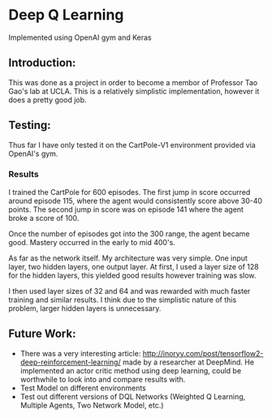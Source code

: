 # Deep Q Learning
Implemented using OpenAI gym and Keras

## Introduction:
This was done as a project in order to become a membor of Professor Tao Gao's lab at UCLA.
This is a relatively simplistic implementation, however it does a pretty good job.

## Testing:
Thus far I have only tested it on the CartPole-V1 environment provided via OpenAI's gym.

### Results
I trained the CartPole for 600 episodes. The first jump in score occurred around episode 115, where the agent would consistently score above 30-40 points. The second jump in score was on episode 141 where the agent broke a score of 100.

Once the number of episodes got into the 300 range, the agent became good. Mastery occurred in the early to mid 400's.

As far as the network itself. My architecture was very simple. One input layer, two hidden layers, one output layer. At first, I used a layer size of 128 for the hidden layers, this yielded good results however training was slow.

I then used layer sizes of 32 and 64 and was rewarded with much faster training and similar results. I think due to the simplistic nature of this problem, larger hidden layers is unnecessary.

## Future Work:
- There was a very interesting article: http://inoryy.com/post/tensorflow2-deep-reinforcement-learning/ made by a researcher at DeepMind. He implemented an actor critic method using deep learning, could be worthwhile to look into and compare results with.
- Test Model on different environments
- Test out different versions of DQL Networks (Weighted Q Learning, Multiple Agents, Two Network Model, etc.)

